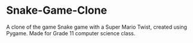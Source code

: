 # Snake-Game-Clone
A clone of the game Snake game with a Super Mario Twist, created using Pygame. Made for Grade 11 computer science class. 


